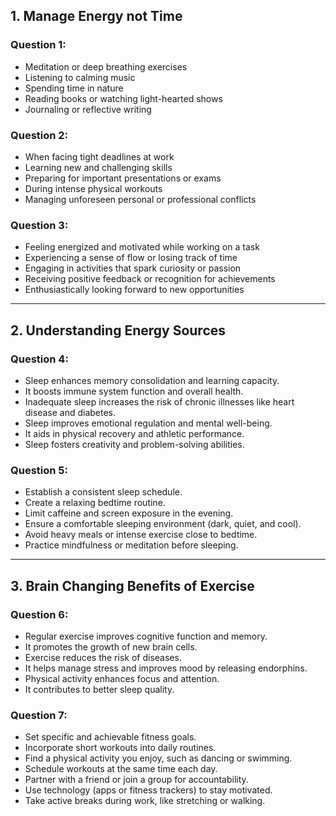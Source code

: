 ## 1. Manage Energy not Time

### Question 1:

- Meditation or deep breathing exercises
- Listening to calming music
- Spending time in nature
- Reading books or watching light-hearted shows
- Journaling or reflective writing

### Question 2:

- When facing tight deadlines at work
- Learning new and challenging skills
- Preparing for important presentations or exams
- During intense physical workouts
- Managing unforeseen personal or professional conflicts

### Question 3:

- Feeling energized and motivated while working on a task
- Experiencing a sense of flow or losing track of time
- Engaging in activities that spark curiosity or passion
- Receiving positive feedback or recognition for achievements
- Enthusiastically looking forward to new opportunities

---

## 2. Understanding Energy Sources

### Question 4:

- Sleep enhances memory consolidation and learning capacity.
- It boosts immune system function and overall health.
- Inadequate sleep increases the risk of chronic illnesses like heart disease and diabetes.
- Sleep improves emotional regulation and mental well-being.
- It aids in physical recovery and athletic performance.
- Sleep fosters creativity and problem-solving abilities.

### Question 5:

- Establish a consistent sleep schedule.
- Create a relaxing bedtime routine.
- Limit caffeine and screen exposure in the evening.
- Ensure a comfortable sleeping environment (dark, quiet, and cool).
- Avoid heavy meals or intense exercise close to bedtime.
- Practice mindfulness or meditation before sleeping.

---

## 3. Brain Changing Benefits of Exercise

### Question 6:

- Regular exercise improves cognitive function and memory.
- It promotes the growth of new brain cells.
- Exercise reduces the risk of diseases.
- It helps manage stress and improves mood by releasing endorphins.
- Physical activity enhances focus and attention.
- It contributes to better sleep quality.

### Question 7:

- Set specific and achievable fitness goals.
- Incorporate short workouts into daily routines.
- Find a physical activity you enjoy, such as dancing or swimming.
- Schedule workouts at the same time each day.
- Partner with a friend or join a group for accountability.
- Use technology (apps or fitness trackers) to stay motivated.
- Take active breaks during work, like stretching or walking.

